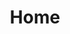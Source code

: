 ---
layout: home
title: Home
landing-title: 'Hi, My Name is Nikhil Sunka'
description: null
image: null
author: null
show_tile: false
---
